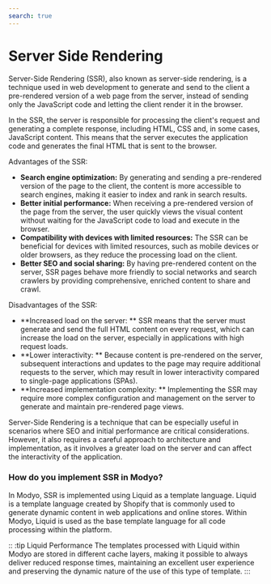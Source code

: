 ```yaml
---
search: true
---
```


# Server Side Rendering

Server-Side Rendering (SSR), also known as server-side rendering, is a technique used in web development to generate and send to the client a pre-rendered version of a web page from the server, instead of sending only the JavaScript code and letting the client render it in the browser.

In the SSR, the server is responsible for processing the client's request and generating a complete response, including HTML, CSS and, in some cases, JavaScript content. This means that the server executes the application code and generates the final HTML that is sent to the browser.

Advantages of the SSR:

- **Search engine optimization:** By generating and sending a pre-rendered version of the page to the client, the content is more accessible to search engines, making it easier to index and rank in search results.
- **Better initial performance:** When receiving a pre-rendered version of the page from the server, the user quickly views the visual content without waiting for the JavaScript code to load and execute in the browser.
- **Compatibility with devices with limited resources:** The SSR can be beneficial for devices with limited resources, such as mobile devices or older browsers, as they reduce the processing load on the client.
- **Better SEO and social sharing:** By having pre-rendered content on the server, SSR pages behave more friendly to social networks and search crawlers by providing comprehensive, enriched content to share and crawl.

Disadvantages of the SSR:

- **Increased load on the server: ** SSR means that the server must generate and send the full HTML content on every request, which can increase the load on the server, especially in applications with high request loads.
- **Lower interactivity: ** Because content is pre-rendered on the server, subsequent interactions and updates to the page may require additional requests to the server, which may result in lower interactivity compared to single-page applications (SPAs).
- **Increased implementation complexity: ** Implementing the SSR may require more complex configuration and management on the server to generate and maintain pre-rendered page views.

Server-Side Rendering is a technique that can be especially useful in scenarios where SEO and initial performance are critical considerations. However, it also requires a careful approach to architecture and implementation, as it involves a greater load on the server and can affect the interactivity of the application.

### How do you implement SSR in Modyo?

In Modyo, SSR is implemented using Liquid as a template language. Liquid is a template language created by Shopify that is commonly used to generate dynamic content in web applications and online stores. Within Modyo, Liquid is used as the base template language for all code processing within the platform.

:: :tip Liquid Performance
The templates processed with Liquid within Modyo are stored in different cache layers, making it possible to always deliver reduced response times, maintaining an excellent user experience and preserving the dynamic nature of the use of this type of template.
:::
